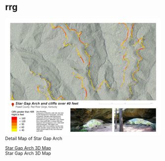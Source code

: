 # rrg

![Detail Map of Star Gap Arch](graphics/sg_thumbnail.jpg)     
Detail Map of Star Gap Arch

[Star Gap Arch 3D Map](https://youtu.be/nRAq8fHAQS4)     
Star Gap Arch 3D Map